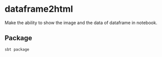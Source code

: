# dataframe2html
Make the ability to show the image and the data of dataframe in notebook. 

## Package
`sbt package`
